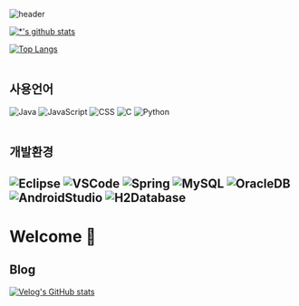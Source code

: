 ![header](https://capsule-render.vercel.app/api?type=wave&color=#E0ECF8&height=300&section=header&text=정민's%20Git&fontSize=90)

[![*'s github stats](https://github-readme-stats.vercel.app/api?username=jeongm2n)](https://github.com/jeongm2n)

[![Top Langs](https://github-readme-stats.vercel.app/api/top-langs/?username=jeongm2n)](https://github.com/jeongm2n/github-readme-stats)<br><br>


## 사용언어
![Java](https://img.shields.io/badge/-Java-007396?style=flat&logo=Java&logoColor=ffffff)
![JavaScript](https://img.shields.io/badge/-JavaScript-3178C6?style=flat-square&logo=JavaScript&logoColor=white)
![CSS](https://img.shields.io/badge/-CSS-FD5750?style=flat-square&logo=CSS&logoColor=magenta)
![C](https://img.shields.io/badge/-C-123456?style=flat-square&logo=C&logoColor=black)
![Python](https://img.shields.io/badge/-Python-fa8072?style=flat-square&logo=Python&logoColor=white)
<br><br>

## 개발환경
![Eclipse](https://img.shields.io/badge/-Eclipse-navy?style=for-the-badge&logo=Eclipse&logoColor=white)
![VSCode](https://img.shields.io/badge/-VScode-white?style=for-the-badge&logo=VScode&logoColor=3178C6)
![Spring](https://img.shields.io/badge/-Spring-6DB33F?style=for-the-badge&logo=Spring&logoColor=white)
![MySQL](https://img.shields.io/badge/-Mysql-1F305F?style=flat-square&logo=Mysql&logoColor=white)
![OracleDB](https://img.shields.io/badge/-OracleDB-red?style=flat-square&logo=OracleDB&logoColor=white)
![AndroidStudio](https://img.shields.io/badge/-AndroidStudio-lime?style=flat-square&logo=AndroidStudio&logoColor=white)
![H2Database](https://img.shields.io/badge/-H2Database-navy?style=flat-square&logo=H2Database&logoColor=white)
---

# Welcome 👋

## Blog
[![Velog's GitHub stats](https://velog-readme-stats.vercel.app/api?name=jeongm2n)](https://velog.io/@jeongm2n)

